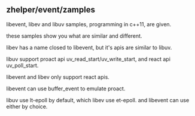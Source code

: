 ## zhelper/event/zamples
libevent, libev and libuv samples, programming in c++11, are given.

these samples show you what are similar and different.

libev has a name closed to libevent, but it's apis are similar to libuv.

libuv support proact api uv_read_start/uv_write_start, and react api uv_poll_start.

libevent and libev only support react apis.

libevent can use buffer_event to emulate proact.

libuv use lt-epoll by default, which libev use et-epoll. and libevent can use either by choice.
